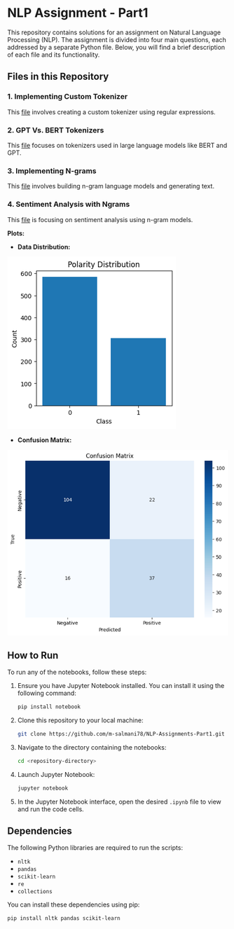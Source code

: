 # NLP Assignment - Part1

This repository contains solutions for an assignment on Natural Language Processing (NLP). The assignment is divided into four main questions, each addressed by a separate Python file. Below, you will find a brief description of each file and its functionality.

## Files in this Repository

### 1. Implementing Custom Tokenizer

This [file](NLP_CA1_Q1.ipynb) involves creating a custom tokenizer using regular expressions.

### 2. GPT Vs. BERT Tokenizers

This [file](NLP_CA1_Q2.ipynb) focuses on tokenizers used in large language models like BERT and GPT.

### 3. Implementing N-grams

This [file](NLP_CA1_Q3.ipynb) involves building n-gram language models and generating text.

### 4. Sentiment Analysis with Ngrams

This [file](NLP_CA1_Q4.ipynb) is focusing on sentiment analysis using n-gram models.

**Plots:**

* **Data Distribution:**

![image](imgs/polarity-dist.png)

* **Confusion Matrix:**

![image](imgs/confusion_matrix.png)


## How to Run

To run any of the notebooks, follow these steps:

1. Ensure you have Jupyter Notebook installed. You can install it using the following command:

   ```bash
   pip install notebook
   ```

2. Clone this repository to your local machine:

   ```bash
   git clone https://github.com/m-salmani78/NLP-Assignments-Part1.git
   
   ```

3. Navigate to the directory containing the notebooks:

   ```bash
   cd <repository-directory>
   ```

4. Launch Jupyter Notebook:

   ```bash
   jupyter notebook
   ```

5. In the Jupyter Notebook interface, open the desired `.ipynb` file to view and run the code cells.


## Dependencies

The following Python libraries are required to run the scripts:

- `nltk`
- `pandas`
- `scikit-learn`
- `re`
- `collections`

You can install these dependencies using pip:

```bash
pip install nltk pandas scikit-learn
```
